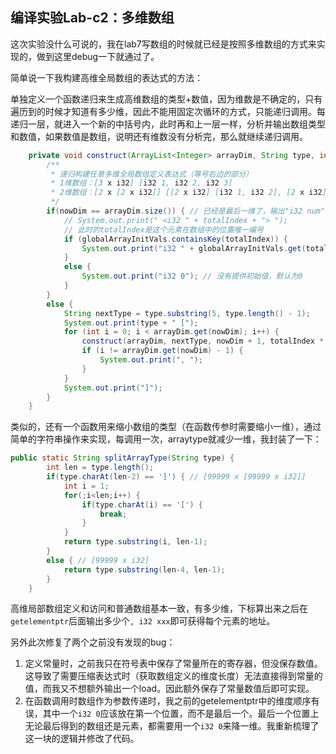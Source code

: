 ## 编译实验Lab-c2：多维数组

这次实验没什么可说的，我在lab7写数组的时候就已经是按照多维数组的方式来实现的，做到这里debug一下就通过了。

简单说一下我构建高维全局数组的表达式的方法：

单独定义一个函数递归来生成高维数组的类型+数值，因为维数是不确定的，只有遍历到的时候才知道有多少维，因此不能用固定次循环的方式，只能递归调用。每递归一层，就进入一个新的中括号内，此时再和上一层一样，分析并输出数组类型和数值，如果数值是数组，说明还有维数没有分析完，那么就继续递归调用。

```java
    private void construct(ArrayList<Integer> arrayDim, String type, int nowDim, int totalIndex) {
        /**
         * 递归构建任意多维全局数组定义表达式（等号右边的部分）
         * 1维数组：[3 x i32] [i32 1, i32 2, i32 3]
         * 2维数组：[2 x [2 x i32]] [[2 x i32] [i32 1, i32 2], [2 x i32] [i32 3, i32 0]]
         */
        if(nowDim == arrayDim.size()) { // 已经是最后一维了，输出"i32 num"
            // System.out.print(" <i32 " + totalIndex + "> ");
            // 此时的totalIndex是这个元素在数组中的位置唯一编号
            if (globalArrayInitVals.containsKey(totalIndex)) {
                System.out.print("i32 " + globalArrayInitVals.get(totalIndex));
            }
            else {
                System.out.print("i32 0"); // 没有提供初始值，默认为0
            }
        }
        else {
            String nextType = type.substring(5, type.length() - 1);
            System.out.print(type + " [");
            for (int i = 0; i < arrayDim.get(nowDim); i++) {
                construct(arrayDim, nextType, nowDim + 1, totalIndex * arrayDim.get(nowDim) + i);
                if (i != arrayDim.get(nowDim) - 1) {
                    System.out.print(", ");
                }
            }
            System.out.print("]");
        }
    }
```

类似的，还有一个函数用来缩小数组的类型（在函数传参时需要缩小一维），通过简单的字符串操作来实现，每调用一次，arraytype就减少一维，我封装了一下：

```java
public static String splitArrayType(String type) {
        int len = type.length();
        if(type.charAt(len-2) == ']') { // [99999 x [99999 x i32]]
            int i = 1;
            for(;i<len;i++) {
                if(type.charAt(i) == '[') {
                    break;
                }
            }
            return type.substring(i, len-1);
        }
        else { // [99999 x i32]
            return type.substring(len-4, len-1);
        }
    }
```

高维局部数组定义和访问和普通数组基本一致，有多少维，下标算出来之后在`getelementptr`后面输出多少个`, i32 xxx`即可获得每个元素的地址。

另外此次修复了两个之前没有发现的bug：

1. 定义常量时，之前我只在符号表中保存了常量所在的寄存器，但没保存数值。这导致了需要压缩表达式时（获取数组定义的维度长度）无法直接得到常量的值，而我又不想额外输出一个load。因此额外保存了常量数值后即可实现。
2. 在函数调用时数组作为参数传递时，我之前的getelementptr中的维度顺序有误，其中一个`i32 0`应该放在第一个位置，而不是最后一个。最后一个位置上无论最后得到的数组还是元素，都需要用一个`i32 0`来降一维。我重新梳理了这一块的逻辑并修改了代码。
